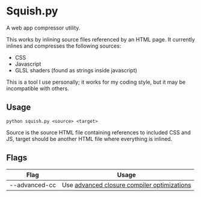 # Squish.py

A web app compressor utility.

This works by inlining source files referenced by an HTML page. It currently inlines and compresses the following sources:

* CSS
* Javascript
* GLSL shaders (found as strings inside javascript)

This is a tool I use personally; it works for my coding style, but it may be incompatible with others.

## Usage

`python squish.py <source> <target>`

Source is the source HTML file containing references to included CSS and JS, target should be another HTML file where everything is inlined.

## Flags

| Flag | Usage |
| --- | --- |
| --advanced-cc | Use [advanced closure compiler optimizations](https://developers.google.com/closure/compiler/docs/compilation_levels) |
